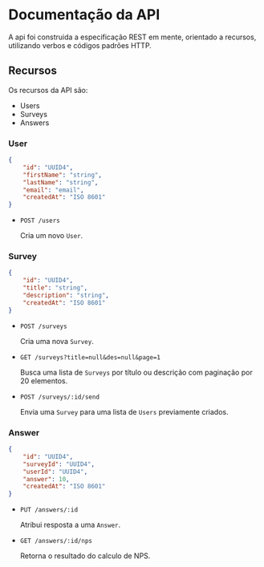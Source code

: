 # Documentação da API

A api foi construida a especificação REST em mente, orientado a recursos, utilizando verbos e códigos padrões HTTP.

## Recursos

Os recursos da API são:

- Users
- Surveys
- Answers

### User

```json
{
	"id": "UUID4",
	"firstName": "string",
	"lastName": "string",
	"email": "email",
	"createdAt": "ISO 8601"
}
```

- `POST /users`

	Cria um novo `User`.

### Survey

```json
{
	"id": "UUID4",
	"title": "string",
	"description": "string",
	"createdAt": "ISO 8601"
}
```

- `POST /surveys`

	Cria uma nova `Survey`.

- `GET /surveys?title=null&des=null&page=1`

	Busca uma lista de `Surveys` por título ou descrição com paginação por 20 elementos.

- `POST /surveys/:id/send`

	Envia uma `Survey` para uma lista de `Users` previamente criados.

### Answer

```json
{
	"id": "UUID4",
	"surveyId": "UUID4",
	"userId": "UUID4",
	"answer": 10,
	"createdAt": "ISO 8601"
}
```

- `PUT /answers/:id`

	Atribui resposta a uma `Answer`.

- `GET /answers/:id/nps`

	Retorna o resultado do calculo de NPS.
